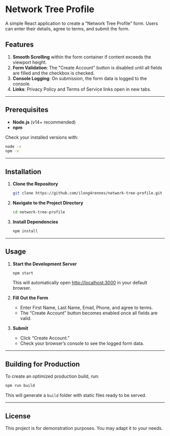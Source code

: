 # Network Tree Profile

A simple React application to create a “Network Tree Profile” form. Users can enter their details, agree to terms, and submit the form.

## Features
1. **Smooth Scrolling** within the form container if content exceeds the viewport height.  
2. **Form Validation**: The "Create Account" button is disabled until all fields are filled and the checkbox is checked.  
3. **Console Logging**: On submission, the form data is logged to the console.  
4. **Links**: Privacy Policy and Terms of Service links open in new tabs.  

---

## Prerequisites
- **Node.js** (v14+ recommended)
- **npm**

Check your installed versions with:
```bash
node -v
npm -v
```

---

## Installation

1. **Clone the Repository**  
   ```bash
   git clone https://github.com/ilong4rennes/network-tree-profile.git
   ```

2. **Navigate to the Project Directory**  
   ```bash
   cd network-tree-profile
   ```

3. **Install Dependencies**  
   ```bash
   npm install
   ```

---

## Usage

1. **Start the Development Server**  
   ```bash
   npm start
   ```
   This will automatically open [http://localhost:3000](http://localhost:3000) in your default browser.

2. **Fill Out the Form**  
   - Enter First Name, Last Name, Email, Phone, and agree to terms.
   - The “Create Account” button becomes enabled once all fields are valid.

3. **Submit**  
   - Click “Create Account.”
   - Check your browser’s console to see the logged form data.

---

## Building for Production

To create an optimized production build, run:
```bash
npm run build
```
This will generate a `build` folder with static files ready to be served.

---

## License

This project is for demonstration purposes. You may adapt it to your needs.  
